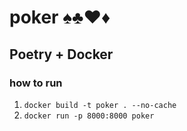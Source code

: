 # poker ♠️♣️♥️♦️
Poetry + Docker
---
### how to run
1. `docker build -t poker . --no-cache`
2. `docker run -p 8000:8000 poker`
